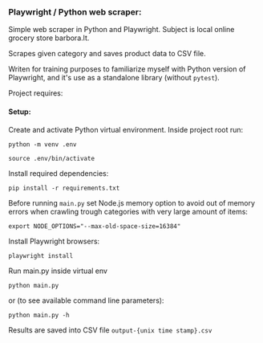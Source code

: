 ### Playwright / Python web scraper:
Simple web scraper in Python and Playwright. Subject is local online grocery store barbora.lt.

Scrapes given category and saves product data to CSV file.

Writen for training purposes to familiarize myself with Python version of Playwright, and it's use as a standalone library (without `pytest`).

Project requires:



#### Setup:
Create and activate Python virtual environment. Inside project root run:

```commandline
python -m venv .env

source .env/bin/activate
```

Install required dependencies:

```commandline
pip install -r requirements.txt
```

Before running `main.py` set Node.js memory option to avoid out of memory errors when crawling trough categories with very large amount of items:
```commandline
export NODE_OPTIONS="--max-old-space-size=16384"
```

Install Playwright browsers:
```commandline
playwright install
```

Run main.py inside virtual env
```commandline
python main.py
```

or (to see available command line parameters):

```commandline
python main.py -h
```


Results are saved into CSV file `output-{unix time stamp}.csv`